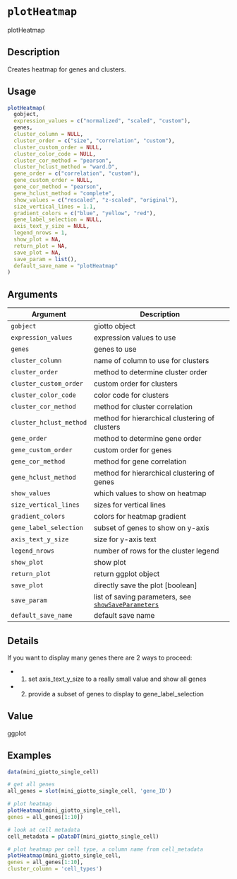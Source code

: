 # `plotHeatmap`

plotHeatmap


## Description

Creates heatmap for genes and clusters.


## Usage

```r
plotHeatmap(
  gobject,
  expression_values = c("normalized", "scaled", "custom"),
  genes,
  cluster_column = NULL,
  cluster_order = c("size", "correlation", "custom"),
  cluster_custom_order = NULL,
  cluster_color_code = NULL,
  cluster_cor_method = "pearson",
  cluster_hclust_method = "ward.D",
  gene_order = c("correlation", "custom"),
  gene_custom_order = NULL,
  gene_cor_method = "pearson",
  gene_hclust_method = "complete",
  show_values = c("rescaled", "z-scaled", "original"),
  size_vertical_lines = 1.1,
  gradient_colors = c("blue", "yellow", "red"),
  gene_label_selection = NULL,
  axis_text_y_size = NULL,
  legend_nrows = 1,
  show_plot = NA,
  return_plot = NA,
  save_plot = NA,
  save_param = list(),
  default_save_name = "plotHeatmap"
)
```


## Arguments

Argument      |Description
------------- |----------------
`gobject`     |     giotto object
`expression_values`     |     expression values to use
`genes`     |     genes to use
`cluster_column`     |     name of column to use for clusters
`cluster_order`     |     method to determine cluster order
`cluster_custom_order`     |     custom order for clusters
`cluster_color_code`     |     color code for clusters
`cluster_cor_method`     |     method for cluster correlation
`cluster_hclust_method`     |     method for hierarchical clustering of clusters
`gene_order`     |     method to determine gene order
`gene_custom_order`     |     custom order for genes
`gene_cor_method`     |     method for gene correlation
`gene_hclust_method`     |     method for hierarchical clustering of genes
`show_values`     |     which values to show on heatmap
`size_vertical_lines`     |     sizes for vertical lines
`gradient_colors`     |     colors for heatmap gradient
`gene_label_selection`     |     subset of genes to show on y-axis
`axis_text_y_size`     |     size for y-axis text
`legend_nrows`     |     number of rows for the cluster legend
`show_plot`     |     show plot
`return_plot`     |     return ggplot object
`save_plot`     |     directly save the plot [boolean]
`save_param`     |     list of saving parameters, see [`showSaveParameters`](#showsaveparameters)
`default_save_name`     |     default save name


## Details

If you want to display many genes there are 2 ways to proceed:
   

*  1. set axis_text_y_size to a really small value and show all genes   

*  2. provide a subset of genes to display to gene_label_selection


## Value

ggplot


## Examples

```r
data(mini_giotto_single_cell)

# get all genes
all_genes = slot(mini_giotto_single_cell, 'gene_ID')

# plot heatmap
plotHeatmap(mini_giotto_single_cell,
genes = all_genes[1:10])

# look at cell metadata
cell_metadata = pDataDT(mini_giotto_single_cell)

# plot heatmap per cell type, a column name from cell_metadata
plotHeatmap(mini_giotto_single_cell,
genes = all_genes[1:10],
cluster_column = 'cell_types')
```


